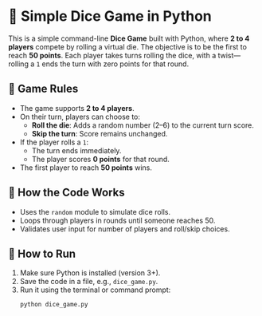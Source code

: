 # 🎲 Simple Dice Game in Python

This is a simple command-line **Dice Game** built with Python, where **2 to 4 players** compete by rolling a virtual die. The objective is to be the first to reach **50 points**. Each player takes turns rolling the dice, with a twist—rolling a `1` ends the turn with zero points for that round.

## 🎯 Game Rules

- The game supports **2 to 4 players**.
- On their turn, players can choose to:
  - **Roll the die**: Adds a random number (2–6) to the current turn score.
  - **Skip the turn**: Score remains unchanged.
- If the player rolls a `1`:
  - The turn ends immediately.
  - The player scores **0 points** for that round.
- The first player to reach **50 points** wins.

## 🧠 How the Code Works

- Uses the `random` module to simulate dice rolls.
- Loops through players in rounds until someone reaches 50.
- Validates user input for number of players and roll/skip choices.

## 🚀 How to Run

1. Make sure Python is installed (version 3+).
2. Save the code in a file, e.g., `dice_game.py`.
3. Run it using the terminal or command prompt:
   ```bash
   python dice_game.py

